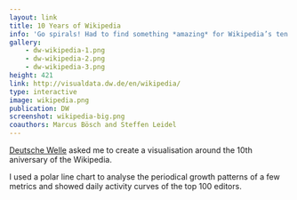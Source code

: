 ```yaml
---
layout: link
title: 10 Years of Wikipedia
info: 'Go spirals! Had to find something *amazing* for Wikipedia’s ten year anniversary. Ended up in a book.'
gallery:
    - dw-wikipedia-1.png
    - dw-wikipedia-2.png
    - dw-wikipedia-3.png
height: 421
link: http://visualdata.dw.de/en/wikipedia/
type: interactive
image: wikipedia.png
publication: DW
screenshot: wikipedia-big.png
coauthors: Marcus Bösch and Steffen Leidel
---
```


[Deutsche Welle](http://dw.de) asked me to create a visualisation around the 10th aniversary of the Wikipedia.

I used a polar line chart to analyse the periodical growth patterns of a few metrics and showed daily activity curves of the top 100 editors.
